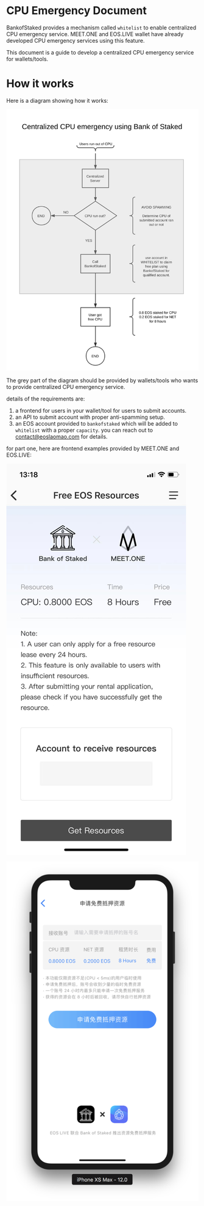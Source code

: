 # CPU Emergency Document

BankofStaked provides a mechanism called `whitelist` to enable centralized CPU emergency service. MEET.ONE and EOS.LIVE wallet have already developed CPU emergency services using this feature.

This document is a guide to develop a centralized CPU emergency service for wallets/tools.

# How it works

Here is a diagram showing how it works:

![Process](./Centralized-CPU-Emergency.svg)

The grey part of the diagram should be provided by wallets/tools who wants to provide  centralized CPU emergency service.

details of the requirements are:


1. a frontend for users in your wallet/tool for users to submit accounts.
2. an API to submit account with proper anti-spamming setup.
3. an EOS account provided to `bankofstaked` which will be added to `whitelist` with a proper `capacity`. you can reach out to contact@eoslaomao.com for details.

for part one, here are frontend examples provided by MEET.ONE and EOS.LIVE:

![MEET.ONE](./meetone.jpeg)

![EOS.LIVE](./eoslive.png)
